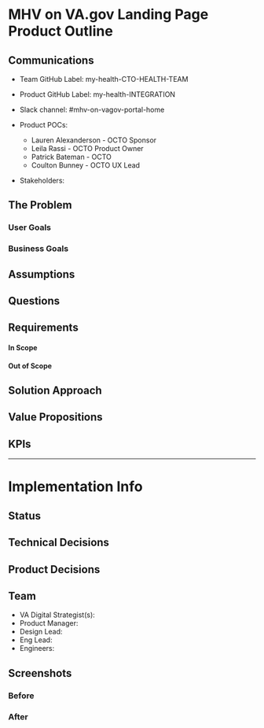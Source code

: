 # MHV on VA.gov Landing Page Product Outline 

## Communications
- Team GitHub Label: my-health-CTO-HEALTH-TEAM 
- Product GitHub Label: my-health-INTEGRATION
- Slack channel: #mhv-on-vagov-portal-home
- Product POCs: 
  - Lauren Alexanderson - OCTO Sponsor
  - Leila Rassi - OCTO Product Owner
  - Patrick Bateman - OCTO 
  - Coulton Bunney - OCTO UX Lead
 
- Stakeholders: 

## The Problem


### User Goals


### Business Goals


## Assumptions

## Questions

## Requirements
#### In Scope 

#### Out of Scope

## Solution Approach

## Value Propositions

## KPIs

---

# Implementation Info

## Status

## Technical Decisions

## Product Decisions

## Team

- VA Digital Strategist(s): 
- Product Manager:  
- Design Lead: 
- Eng Lead: 
- Engineers:
   
## Screenshots

### Before

### After
